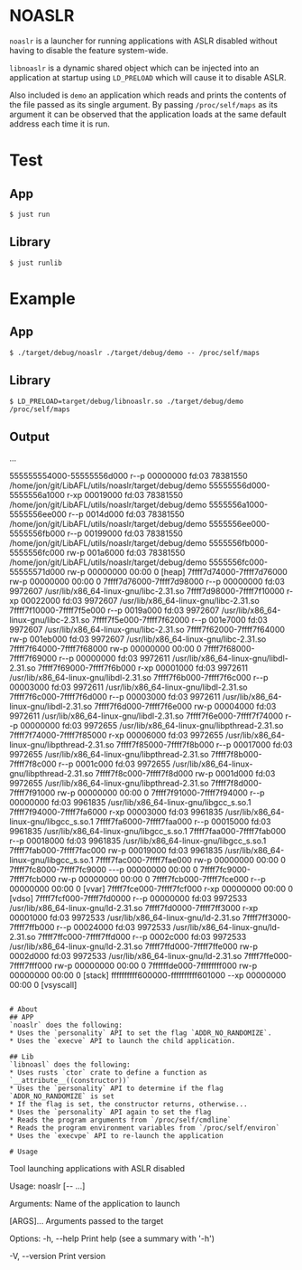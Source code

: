 # NOASLR
`noaslr` is a launcher for running applications with ASLR disabled without having
to disable the feature system-wide.

`libnoaslr` is a dynamic shared object which can be injected into an application
at startup using `LD_PRELOAD` which will cause it to disable ASLR.

Also included is `demo` an application which reads and prints the contents of the
file passed as its single argument. By passing `/proc/self/maps` as its argument
it can be observed that the application loads at the same default address each
time it is run.

# Test
## App
```
$ just run
```
## Library

```
$ just runlib
```

# Example
## App
```
$ ./target/debug/noaslr ./target/debug/demo -- /proc/self/maps
```
## Library

```
$ LD_PRELOAD=target/debug/libnoaslr.so ./target/debug/demo /proc/self/maps
```

## Output
...

555555554000-55555556d000 r--p 00000000 fd:03 78381550                   /home/jon/git/LibAFL/utils/noaslr/target/debug/demo
55555556d000-5555556a1000 r-xp 00019000 fd:03 78381550                   /home/jon/git/LibAFL/utils/noaslr/target/debug/demo
5555556a1000-5555556ee000 r--p 0014d000 fd:03 78381550                   /home/jon/git/LibAFL/utils/noaslr/target/debug/demo
5555556ee000-5555556fb000 r--p 00199000 fd:03 78381550                   /home/jon/git/LibAFL/utils/noaslr/target/debug/demo
5555556fb000-5555556fc000 rw-p 001a6000 fd:03 78381550                   /home/jon/git/LibAFL/utils/noaslr/target/debug/demo
5555556fc000-55555571d000 rw-p 00000000 00:00 0                          [heap]
7ffff7d74000-7ffff7d76000 rw-p 00000000 00:00 0
7ffff7d76000-7ffff7d98000 r--p 00000000 fd:03 9972607                    /usr/lib/x86_64-linux-gnu/libc-2.31.so
7ffff7d98000-7ffff7f10000 r-xp 00022000 fd:03 9972607                    /usr/lib/x86_64-linux-gnu/libc-2.31.so
7ffff7f10000-7ffff7f5e000 r--p 0019a000 fd:03 9972607                    /usr/lib/x86_64-linux-gnu/libc-2.31.so
7ffff7f5e000-7ffff7f62000 r--p 001e7000 fd:03 9972607                    /usr/lib/x86_64-linux-gnu/libc-2.31.so
7ffff7f62000-7ffff7f64000 rw-p 001eb000 fd:03 9972607                    /usr/lib/x86_64-linux-gnu/libc-2.31.so
7ffff7f64000-7ffff7f68000 rw-p 00000000 00:00 0
7ffff7f68000-7ffff7f69000 r--p 00000000 fd:03 9972611                    /usr/lib/x86_64-linux-gnu/libdl-2.31.so
7ffff7f69000-7ffff7f6b000 r-xp 00001000 fd:03 9972611                    /usr/lib/x86_64-linux-gnu/libdl-2.31.so
7ffff7f6b000-7ffff7f6c000 r--p 00003000 fd:03 9972611                    /usr/lib/x86_64-linux-gnu/libdl-2.31.so
7ffff7f6c000-7ffff7f6d000 r--p 00003000 fd:03 9972611                    /usr/lib/x86_64-linux-gnu/libdl-2.31.so
7ffff7f6d000-7ffff7f6e000 rw-p 00004000 fd:03 9972611                    /usr/lib/x86_64-linux-gnu/libdl-2.31.so
7ffff7f6e000-7ffff7f74000 r--p 00000000 fd:03 9972655                    /usr/lib/x86_64-linux-gnu/libpthread-2.31.so
7ffff7f74000-7ffff7f85000 r-xp 00006000 fd:03 9972655                    /usr/lib/x86_64-linux-gnu/libpthread-2.31.so
7ffff7f85000-7ffff7f8b000 r--p 00017000 fd:03 9972655                    /usr/lib/x86_64-linux-gnu/libpthread-2.31.so
7ffff7f8b000-7ffff7f8c000 r--p 0001c000 fd:03 9972655                    /usr/lib/x86_64-linux-gnu/libpthread-2.31.so
7ffff7f8c000-7ffff7f8d000 rw-p 0001d000 fd:03 9972655                    /usr/lib/x86_64-linux-gnu/libpthread-2.31.so
7ffff7f8d000-7ffff7f91000 rw-p 00000000 00:00 0
7ffff7f91000-7ffff7f94000 r--p 00000000 fd:03 9961835                    /usr/lib/x86_64-linux-gnu/libgcc_s.so.1
7ffff7f94000-7ffff7fa6000 r-xp 00003000 fd:03 9961835                    /usr/lib/x86_64-linux-gnu/libgcc_s.so.1
7ffff7fa6000-7ffff7faa000 r--p 00015000 fd:03 9961835                    /usr/lib/x86_64-linux-gnu/libgcc_s.so.1
7ffff7faa000-7ffff7fab000 r--p 00018000 fd:03 9961835                    /usr/lib/x86_64-linux-gnu/libgcc_s.so.1
7ffff7fab000-7ffff7fac000 rw-p 00019000 fd:03 9961835                    /usr/lib/x86_64-linux-gnu/libgcc_s.so.1
7ffff7fac000-7ffff7fae000 rw-p 00000000 00:00 0
7ffff7fc8000-7ffff7fc9000 ---p 00000000 00:00 0
7ffff7fc9000-7ffff7fcb000 rw-p 00000000 00:00 0
7ffff7fcb000-7ffff7fce000 r--p 00000000 00:00 0                          [vvar]
7ffff7fce000-7ffff7fcf000 r-xp 00000000 00:00 0                          [vdso]
7ffff7fcf000-7ffff7fd0000 r--p 00000000 fd:03 9972533                    /usr/lib/x86_64-linux-gnu/ld-2.31.so
7ffff7fd0000-7ffff7ff3000 r-xp 00001000 fd:03 9972533                    /usr/lib/x86_64-linux-gnu/ld-2.31.so
7ffff7ff3000-7ffff7ffb000 r--p 00024000 fd:03 9972533                    /usr/lib/x86_64-linux-gnu/ld-2.31.so
7ffff7ffc000-7ffff7ffd000 r--p 0002c000 fd:03 9972533                    /usr/lib/x86_64-linux-gnu/ld-2.31.so
7ffff7ffd000-7ffff7ffe000 rw-p 0002d000 fd:03 9972533                    /usr/lib/x86_64-linux-gnu/ld-2.31.so
7ffff7ffe000-7ffff7fff000 rw-p 00000000 00:00 0
7ffffffde000-7ffffffff000 rw-p 00000000 00:00 0                          [stack]
ffffffffff600000-ffffffffff601000 --xp 00000000 00:00 0                  [vsyscall]

```

# About
## APP
`noaslr` does the following:
* Uses the `personality` API to set the flag `ADDR_NO_RANDOMIZE`.
* Uses the `execve` API to launch the child application.

## Lib
`libnoasl` does the following:
* Uses rusts `ctor` crate to define a function as `__attribute__((constructor))`
* Uses the `personality` API to determine if the flag `ADDR_NO_RANDOMIZE` is set
* If the flag is set, the constructor returns, otherwise...
* Uses the `personality` API again to set the flag
* Reads the program arguments from `/proc/self/cmdline`
* Reads the program environment variables from `/proc/self/environ`
* Uses the `execvpe` API to re-launch the application

# Usage
```
Tool launching applications with ASLR disabled

Usage: noaslr <PROGRAM> [-- <ARGS>...]

Arguments:
  <PROGRAM>
          Name of the application to launch

  [ARGS]...
          Arguments passed to the target

Options:
  -h, --help
          Print help (see a summary with '-h')

  -V, --version
          Print version
```
